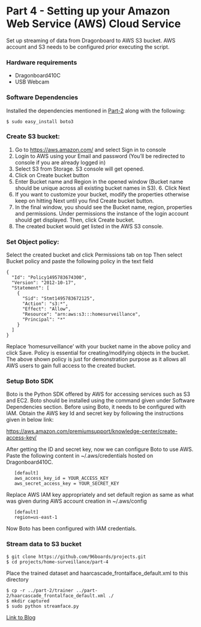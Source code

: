 # Part 4 - Setting up your Amazon Web Service (AWS) Cloud Service

Set up streaming of data from Dragonboard to AWS S3 bucket. AWS account and S3 needs to be configured
prior executing the script.

### Hardware requirements

* Dragonboard410C
* USB Webcam

### Software Dependencies
 
Installed the dependencies mentioned in [Part-2](../part-2) along with the following:

``` shell
$ sudo easy_install boto3
```
### Create S3 bucket:
 
1. Go to https://aws.amazon.com/ and select Sign in to console 
2. Login to AWS using your Email and password (You’ll be redirected to console if you are already logged in)
3. Select S3 from Storage. S3 console will get opened.
4. Click on Create bucket button
5. Enter Bucket name and Region in the opened window (Bucket name should be unique across all existing bucket names in S3). 6. Click Next
7. If you want to customize your bucket, modify the properties otherwise keep on hitting Next until you find Create bucket button.
8. In the final window, you should see the Bucket name, region, properties and permissions. Under permissions the instance of the login account should get displayed. Then, click Create bucket.
9. The created bucket would get listed in the AWS S3 console.
 
### Set Object policy:
 
Select the created bucket and click Permissions tab on top
Then select Bucket policy and paste the following policy in the text field

```shell 	
{
  "Id": "Policy1495783674300",
  "Version": "2012-10-17",
  "Statement": [
    {
      "Sid": "Stmt1495783672125",
      "Action": "s3:*",
      "Effect": "Allow",
      "Resource": "arn:aws:s3:::homesurveillance",
      "Principal": "*"
    }
  ]
}
```
Replace ‘homesurveillance’ with your bucket name in the above policy and click Save.
Policy is essential for creating/modifying objects in the bucket. The above shown policy is just for demonstration purpose as it allows all AWS users to gain full access to the created bucket.
 
### Setup Boto SDK
 
Boto is the Python SDK offered by AWS for accessing services such as S3 and EC2. Boto should be installed using the command given under Software Dependencies section. Before using Boto, it needs to be configured with IAM. Obtain the AWS key Id and secret key by following the instructions given in below link:
 
https://aws.amazon.com/premiumsupport/knowledge-center/create-access-key/
 
After getting the ID and secret key, now we can configure Boto to use AWS. Paste the following content in ~/.aws/credentials hosted on Dragonboard410C.

 ```shell
	[default]
	aws_access_key_id = YOUR_ACCESS_KEY
	aws_secret_access_key = YOUR_SECRET_KEY
 ```
Replace AWS IAM key appropriately and set default region as same as what was given during AWS account creation in ~/.aws/config

 ```shell
	[default]
	region=us-east-1
 ```
Now Boto has been configured with IAM credentials.

### Stream data to S3 bucket

``` shell
$ git clone https://github.com/96boards/projects.git
$ cd projects/home-surveillance/part-4
```
Place the trained dataset and haarcascade_frontalface_default.xml to this directory

``` shell
$ cp -r ../part-2/trainer ../part-2/haarcascade_frontalface_default.xml ./
$ mkdir captured
$ sudo python streamface.py
```
[Link to Blog](http://www.96boards.org/blog/part-4-home-surveillance-project-96boards/)
